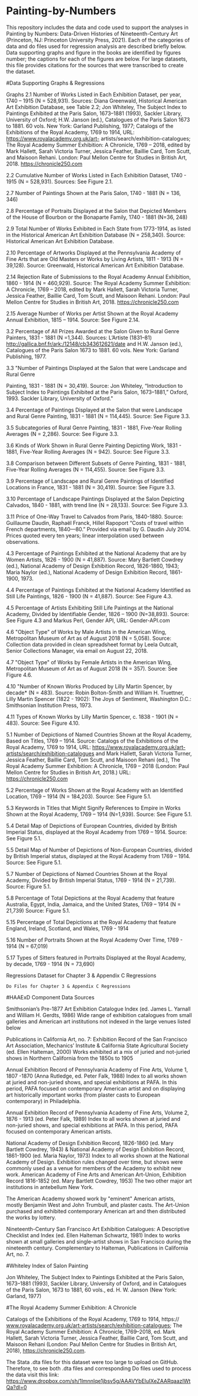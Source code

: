 # Painting-by-Numbers
This repository includes the data and code used to support the analyses in Painting by Numbers: Data-Driven Histories of Nineteenth-Century Art (Princeton, NJ: Princeton University Press, 2021). Each of the categories of data and do files used for regression analysis are described briefly below. Data supporting graphs and figure in the books are identified by figures number; the captions for each of the figures are below. For large datasets, this file provides citations for the sources that were transcribed to create the dataset. 

#Data Supporting Graphs & Regressions

Graphs
  2.1	Number of Works Listed in Each Exhibition Dataset, per year, 1740 – 1915 (N = 528,931). Sources: Diana Greenwald, Historical American Art Exhibition Database, see Table 2.2;   Jon Whiteley, The Subject Index to Paintings Exhibited at the Paris Salon, 1673–1881 (1993), Sackler Library, University of Oxford; H.W. Janson (ed.), Catalogues of the Paris      Salon 1673 to 1881. 60 vols. New York: Garland Publishing, 1977; Catalogs of the Exhibitions of the Royal Academy, 1769 to 1914, URL: https://www.royalacademy.org.uk/art-      artists/search/exhibition-catalogues; The Royal Academy Summer Exhibition: A Chronicle, 1769 – 2018, edited by Mark Hallett, Sarah Victoria Turner, Jessica Feather, Baillie Card, Tom Scutt, and Maisoon Rehani. London: Paul Mellon Centre for Studies in British Art, 2018. https://chronicle250.com
  
  2.2	Cumulative Number of Works Listed in Each Exhibition Dataset, 1740 - 1915 (N = 528,931). Sources: See Figure 2.1.
  
  2.7	Number of Paintings Shown at the Paris Salon, 1740 - 1881 (N = 136, 346)
  
  2.8	Percentage of Portraits Displayed at the Salon that Depicted Members of the House of Bourbon or the Bonaparte Family, 1740 - 1881 (N=36, 248)
  
  2.9	Total Number of Works Exhibited in Each State from 1773-1914, as listed in the Historical American Art Exhibition Database (N = 258,340). Source: Historical American Art Exhibition Database. 
  
  2.10	Percentage of Artworks Displayed at the Pennsylvania Academy of Fine Arts that are Old Masters or Works by Living Artists, 1811 - 1913 (N = 39,128). Source: Greenwald, Historical American Art Exhibition Database.
  
  2.14	Rejection Rate of Submissions to the Royal Academy Annual Exhibition, 1860 - 1914 (N = 460,929). Source: The Royal Academy Summer Exhibition: A Chronicle, 1769 – 2018, edited by Mark Hallett, Sarah Victoria Turner, Jessica Feather, Baillie Card, Tom Scutt, and Maisoon Rehani. London: Paul Mellon Centre for Studies in British Art, 2018. https://chronicle250.com

  2.15	Average Number of Works per Artist Shown at the Royal Academy Annual Exhibition, 1815 – 1914. Source: See Figure 2.14. 
  
  3.2	Percentage of All Prizes Awarded at the Salon Given to Rural Genre Painters, 1831 - 1881 (N =1,344). Sources: L’Artiste (1831–81) http://gallica.bnf.fr/ark:/12148/cb343612621/date and H.W. Janson (ed.), Catalogues of the Paris Salon 1673 to 1881. 60 vols. New York: Garland Publishing, 1977.
  
  3.3	"Number of Paintings Displayed at the Salon that were Landscape and Rural Genre 

  Painting, 1831 - 1881 (N = 30,419). Source: Jon Whiteley, “Introduction to Subject Index to Paintings Exhibited at the Paris Salon, 1673–1881,” Oxford, 1993. Sackler Library, University of Oxford."
  
  3.4	Percentage of Paintings Displayed at the Salon that were Landscape and Rural Genre Painting, 1831 - 1881 (N = 114,445). Source: See Figure 3.3.
  
  3.5	Subcategories of Rural Genre Painting, 1831 - 1881, Five-Year Rolling Averages (N = 2,286). Source: See Figure 3.3.
  
  3.6	Kinds of Work Shown in Rural Genre Painting Depicting Work, 1831 - 1881, Five-Year Rolling Averages (N = 942). Source: See Figure 3.3.
  
  3.8	Comparison between Different Subsets of Genre Painting, 1831 - 1881, Five-Year Rolling Averages (N = 114,455). Source: See Figure 3.3. 
  
  3.9	Percentage of Landscape and Rural Genre Paintings of Identified Locations in France, 1831 - 1881 (N = 30,419). Source: See Figure 3.3.
  
  3.10	Percentage of Landscape Paintings Displayed at the Salon Depicting Calvados, 1840 - 1881, with trend line (N = 28,133). Source: See Figure 3.3.
  
  3.11	Price of One-Way Travel to Calvados from Paris, 1840-1880. Source: Guillaume Daudin, Raphaël Franck, Hillel Rapoport “Costs of travel within French departments, 1840—80.” Provided via email by G. Daudin July 2014. Prices quoted every ten years; linear interpolation used between observations.
  
  4.3	Percentage of Paintings Exhibited at the National Academy that are by Women Artists, 1826 - 1900 (N = 41,887). Source: Mary Bartlett Cowdrey (ed.), National Academy of Design Exhibition Record, 1826-1860, 1943; Maria Naylor (ed.), National Academy of Design Exhibition Record, 1861-1900, 1973.
  
  4.4	Percentage of Paintings Exhibited at the National Academy Identified as Still Life Paintings, 1826 - 1900 (N = 41,887). Source: See Figure 4.3.
  
  4.5	Percentage of Artists Exhibiting Still Life Paintings at the National Academy, Divided by Identifiable Gender, 1826 – 1900 (N=38,893). Source: See Figure 4.3 and Markus Perl, Gender API, URL: Gender-API.com
  
  4.6	"Object Type" of Works by Male Artists in the American Wing, Metropolitan Museum of Art as of August 2018 (N = 5,058). Source: Collection data provided in clean spreadsheet format by Leela Outcalt, Senior Collections Manager, via email on August 22, 2018.
  
  4.7	"Object Type" of Works by Female Artists in the American Wing, Metropolitan Museum of Art as of August 2018 (N = 357). Source: See Figure 4.6. 
  
  4.10	"Number of Known Works Produced by Lilly Martin Spencer, by decade* (N = 483). Source: Robin Bolton-Smith and William H. Truettner, Lilly Martin Spencer (1822 - 1902): The Joys of Sentiment, Washington D.C.: Smithsonian Institution Press, 1973.

  4.11	Types of Known Works by Lilly Martin Spencer, c. 1838 - 1901 (N = 483). Source: See Figure 4.10.

  5.1	Number of Depictions of Named Countries Shown at the Royal Academy, Based on Titles, 1769 – 1914. Source: Catalogs of the Exhibitions of the Royal Academy, 1769 to 1914, URL: https://www.royalacademy.org.uk/art-artists/search/exhibition-catalogues and Mark Hallett, Sarah Victoria Turner, Jessica Feather, Baillie Card, Tom Scutt, and Maisoon Rehani (ed.), The Royal Academy Summer Exhibition: A Chronicle, 1769 – 2018 (London: Paul Mellon Centre for Studies in British Art, 2018.) URL: https://chronicle250.com
  
  5.2	Percentage of Works Shown at the Royal Academy with an Identified Location, 1769 – 1914 (N = 184,203). Source: See Figure 5.1. 

  5.3	Keywords in Titles that Might Signify References to Empire in Works Shown at the Royal Academy, 1769 – 1914 (N=1,939). Source: See Figure 5.1.
  
  5.4	Detail Map of Depictions of European Countries, divided by British Imperial Status, displayed at the Royal Academy from 1769 – 1914. Source: See Figure 5.1.
  
  5.5	Detail Map of Number of Depictions of Non-European Countries, divided by British Imperial status, displayed at the Royal Academy from 1769 – 1914. Source: See Figure 5.1.
  
  5.7	Number of Depictions of Named Countries Shown at the Royal Academy, Divided by British Imperial Status, 1769 - 1914 (N = 21,739). Source: Figure 5.1.
  
  5.8	Percentage of Total Depictions at the Royal Academy that feature Australia, Egypt, India, Jamaica, and the United States, 1769 – 1914 (N = 21,739) Source: Figure 5.1.
  
  5.15	Percentage of Total Depictions at the Royal Academy that feature England, Ireland, Scotland, and Wales, 1769 - 1914 
  
  5.16	Number of Portraits Shown at the Royal Academy Over Time, 1769 - 1914  (N = 67,019)
  
  5.17	Types of Sitters featured in Portraits Displayed at the Royal Academy, by decade, 1769 - 1914 (N = 73,690)

Regressions
  Dataset for Chapter 3 & Appendix C Regressions
  
    Do Files for Chapter 3 & Appendix C Regressions


#HAAExD Component Data Sources

Smithsonian’s Pre-1877 Art Exhibition Catalogue Index (ed. James L. Yarnall and William H. Gerdts, 1986)	Wide range of exhibition catalogues from small galleries and American art institutions not indexed in the large venues listed below

Publications in California Art, no. 7: Exhibition Record of the San Francisco Art Association, Mechanics’ Institute & California State Agricultural Society (ed. Ellen Halteman, 2000)	Works exhibited at a mix of juried and not-juried shows in Northern California from the 1850s to 1905

Annual Exhibition Record of Pennsylvania Academy of Fine Arts, Volume 1, 1807 -1870 (Anna Rutledge, ed. Peter Falk, 1988)	Index to all works shown at juried and non-juried shows, and special exhibitions at PAFA. In this period, PAFA focused on contemporary American artist and on displaying art historically important works (from plaster casts to European contemporary) in Philadelphia.

Annual Exhibition Record of Pennsylvania Academy of Fine Arts, Volume 2, 1876 - 1913 (ed. Peter Falk, 1989)	Index to all works shown at juried and non-juried shows, and special exhibitions at PAFA. In this period, PAFA focused on contemporary American artists.

National Academy of Design Exhibition Record, 1826-1860 (ed. Mary Bartlett Cowdrey, 1943) & National Academy of Design Exhibition Record, 1861-1900 (ed. Maria Naylor, 1973) 	Index to all works shown at the National Academy of Design. Exhibition rules changed over time, but shows were commonly used as a venue for members of the Academy to exhibit new work.
American Academy of Fine Arts and American Art-Union, Exhibition Record 1816-1852 (ed. Mary Bartlett Cowdrey, 1953)	The two other major art institutions in antebellum New York.

The American Academy showed work by "eminent" American artists, mostly Benjamin West and John Trumbull, and plaster casts. The Art-Union purchased and exhibited contemporary American art and then distributed the works by lottery.

Nineteenth-Century San Francisco Art Exhibition Catalogues: A Descriptive Checklist and Index (ed. Ellen Halteman Schwartz, 1981)	Index to works shown at small galleries and single-artist shows in San Francisco during the nineteenth century. Complementary to Halteman, Publications in California Art, no. 7.

#Whiteley Index of Salon Painting

Jon Whiteley, The Subject Index to Paintings Exhibited at the Paris Salon, 1673–1881 (1993), Sackler Library, University of Oxford, and in Catalogues
of the Paris Salon, 1673 to 1881, 60 vols., ed. H. W. Janson (New York: Garland, 1977)

#The Royal Academy Summer Exhibition: A Chronicle

Catalogs of the Exhibitions of the Royal Academy, 1769 to 1914, https:// www.royalacademy.org.uk/art-artists/search/exhibition-catalogues; The Royal Academy Summer Exhibition: A Chronicle, 1769–2018, ed. Mark Hallett, Sarah Victoria Turner, Jessica Feather, Baillie Card, Tom Scutt, and Maisoon Rehani (London: Paul Mellon Centre for Studies in British Art, 2018), https://chronicle250.com.

The Stata .dta files for this dataset were too large to upload on GitHub. Therefore, to see both .dta files and corresponding Do files used to process the data visit this link:  https://www.dropbox.com/sh/1lmnnlqe1jbsv5g/AAAVYbEluIXeZAARqaazIWtQa?dl=0

